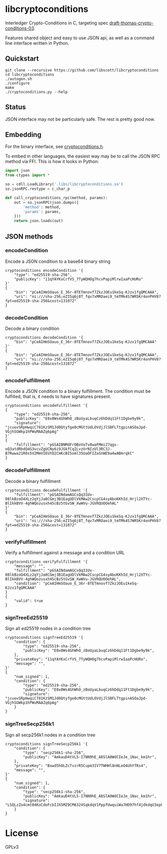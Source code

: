 # libcryptoconditions

Interledger Crypto-Conditions in C, targeting spec [draft-thomas-crypto-conditions-03](https://tools.ietf.org/html/draft-thomas-crypto-conditions-03).

Features shared object and easy to use JSON api, as well as a command line interface written in Python.

## Quickstart

```shell
git clone --recursive https://github.com/libscott/libcryptoconditions
cd libcryptoconditions
./autogen.sh
./configure
make
./cryptoconditions.py --help
```

## Status

JSON interface may not be particularly safe. The rest is pretty good now.

## Embedding

For the binary interface, see [cryptoconditions.h](./include/cryptoconditions.h).

To embed in other languages, the easiest way may be to call the JSON RPC method via FFI. This is how it looks in Python:

```python
import json
from ctypes import *

so = cdll.LoadLibrary('.libs/libcryptoconditions.so')
so.jsonRPC.restype = c_char_p

def call_cryptoconditions_rpc(method, params):
    out = so.jsonRPC(json.dumps({
        'method': method,
        'params': params,
    }))
    return json.loads(out)
```

## JSON methods

### encodeCondition

Encode a JSON condition to a base64 binary string

```shell
cryptoconditions encodeCondition '{
    "type": "ed25519-sha-256",
    "publicKey": "11qYAYKxCrfVS_7TyWQHOg7hcvPapiMlrwIaaPcHURo"
}'
{
    "bin": "pCeAIHmSOauo_E_36r-8TETmnovf7ZkzJOEu1keSq-KJzx1fgQMCAAA", 
    "uri": "ni:///sha-256;eZI5q6j8T_fqv7xMROaei9_tmTMk4S7WR5Kr4onPHV8?fpt=ed25519-sha-256&cost=131072"
}
```

### decodeCondition

Decode a binary condition

```shell
cryptoconditions decodeCondition '{
    "bin": "pCeAIHmSOauo_E_36r-8TETmnovf7ZkzJOEu1keSq-KJzx1fgQMCAAA"
}'
{
    "bin": "pCeAIHmSOauo_E_36r-8TETmnovf7ZkzJOEu1keSq-KJzx1fgQMCAAA", 
    "uri": "ni:///sha-256;eZI5q6j8T_fqv7xMROaei9_tmTMk4S7WR5Kr4onPHV8?fpt=ed25519-sha-256&cost=131072"
}
```

### encodeFulfillment

Encode a JSON condition to a binary fulfillment. The condition must be fulfilled, that is,
it needs to have signatures present.

```shell
cryptoconditions encodeFulfillment '{
{
    "type": "ed25519-sha-256",
    "publicKey": "E0x0Ws4GhWhO_zBoUyaLbuqCz6hDdq11Ft1Dgbe9y9k",
    "signature": "jcuovSRpHwqiC781KzSM1Jd0Qtyfge0cMGttUdLOVdjJlSBFLTtgpinASOaJpd-VGjhSGWkp1hPWuMAAZq6pAg"
}'
{
    "fulfillment": "pGSAIBNMdFrOBoVoTv8waFMmi27qgs-oQ3atdRbdQ4G3vcvZgUCNy6i9JGkfCqILvzUrNIzUl3RC3J-B7Rwwa21R0s5V2MmVIEUtO2CmKcBI5oml35UaOFIZaSnWE9a4wABmrqkC"
}

```

### decodeFulfillment

Decode a binary fulfillment

```shell
cryptoconditions decodeFulfillment '{
    "fulfillment": "pGSAINdamAGCsQq31Uv-08lkBzoO4XLz2qYjJa8CGmj3B1EagUDlVkMAw2CscpCG4syAboKKhId_Hrjl2XTYc-BlIkkBVV-4ghWQozusxh45cBz5tGvSW_XwWVu-JGVRQUOOehAL"
}'
{
    "bin": "pCeAIHmSOauo_E_36r-8TETmnovf7ZkzJOEu1keSq-KJzx1fgQMCAAA", 
    "uri": "ni:///sha-256;eZI5q6j8T_fqv7xMROaei9_tmTMk4S7WR5Kr4onPHV8?fpt=ed25519-sha-256&cost=131072"
}
```

### verifyFulfillment

Verify a fulfillment against a message and a condition URL

```shell
cryptoconditions verifyFulfillment '{
    "message": "",
    "fulfillment": "pGSAINdamAGCsQq31Uv-08lkBzoO4XLz2qYjJa8CGmj3B1EagUDlVkMAw2CscpCG4syAboKKhId_Hrjl2XTYc-BlIkkBVV-4ghWQozusxh45cBz5tGvSW_XwWVu-JGVRQUOOehAL",
    "condition": "pCeAIHmSOauo_E_36r-8TETmnovf7ZkzJOEu1keSq-KJzx1fgQMCAAA"
}
{
    "valid": true
}
```

### signTreeEd25519

Sign all ed25519 nodes in a condition tree

```shell
cryptoconditions signTreeEd25519 '{
    "condition": {
        "type": "ed25519-sha-256",
        "publicKey": "E0x0Ws4GhWhO_zBoUyaLbuqCz6hDdq11Ft1Dgbe9y9k",
    },
    "privateKey": "11qYAYKxCrfVS_7TyWQHOg7hcvPapiMlrwIaaPcHURo",
    "message": "",
}'
{
    "num_signed": 1,
    "condition": {
        "type": "ed25519-sha-256",
        "publicKey": "E0x0Ws4GhWhO_zBoUyaLbuqCz6hDdq11Ft1Dgbe9y9k",
        "signature": "jcuovSRpHwqiC781KzSM1Jd0Qtyfge0cMGttUdLOVdjJlSBFLTtgpinASOaJpd-VGjhSGWkp1hPWuMAAZq6pAg"
    }
}
```

### signTreeSecp256k1

Sign all secp256k1 nodes in a condition tree

```shell
cryptoconditions signTreeSecp256k1 '{
    "condition": {
        "type": "secp256k1-sha-256",
        "publicKey": "AmkauD4tVL5-I7NN9hE_A8SlA0WdCIeJe_1Nac_km1hr",
    },
    "privateKey": "Bxwd5hOLZcTvzrR5Cupm3IV7TWHHl8nNLeO4UhYfRs4",
    "message": "",
}'
{
    "num_signed": 1,
    "condition": {
        "type": "secp256k1-sha-256",
        "publicKey": "AmkauD4tVL5-I7NN9hE_A8SlA0WdCIeJe_1Nac_km1hr",
        "signature": "LSQLzZo4cmt04KoCdoFcbIJX5MZ9CM6324SqkdqV1PppfUwquiWa7HD97hf4jdkdqU3ep8ZS9AU7zEJoUAl_Gg"
    }
}
```

# License

GPLv3

